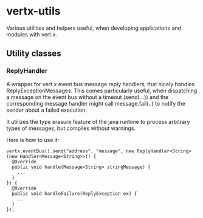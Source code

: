 vertx-utils
===========

Various utilities and helpers useful, when developing applications and modules with vert.x.

Utility classes
---------------

### ReplyHandler<T>

A wrapper for vert.x event bus message reply handlers, that nicely handles ReplyExceptionMessages. This comes 
particularly useful, when dispatching a message on the event bus without a timeout  (send(...)) and the corresponding
message handler might call message.fail(..) to notify the sender about a failed execution.

It utilizes the type erasure feature of the java runtime to process arbitrary types of messages, but compiles 
without warnings.

Here is how to use it:

```
vertx.eventBus().send("address", "message", new ReplyHandler<String>(new Handler<Message<String>>() {
  @Override
  public void handle(Message<String> stringMessage) {
    ...
  }
}) {
  @Override
  public void handleFailure(ReplyException ex) {
    ...
  }
});
```
